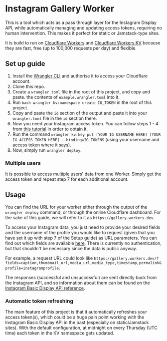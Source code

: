 # Instagram Gallery Worker
This is a tool which acts as a pass through layer for the Instagram Display API, while automatically managing and updating access tokens, requiring no human intervention. This makes it perfect for static or Jamstack-type sites.

It is build to run on [Cloudflare Workers](https://workers.cloudflare.com/) and [Cloudflare Workers KV](https://developers.cloudflare.com/kv/) because they are fast, free (up to 100,000 requests per day) and flexible.

## Set up guide
1. Install the [Wrangler CLI](https://developers.cloudflare.com/workers/wrangler/install-and-update/) and authorise it to access your Cloudflare account.
2. Clone this repo.
3. Create a `wrangler.toml` file in the root of this project, and copy and paste. the contents of `example.wrangler.toml` into it.
4. Run `bash wrangler kv:namespace create IG_TOKEN` in the root of this project.
5. Copy and paste the `id` section of the output and paste it into your `wrangler.toml` file in the `id` section there.
6. Now you need your Instagram access token. You can follow steps 1 - 4 from [this tutorial](https://docs.oceanwp.org/article/487-how-to-get-instagram-access-token) in order to obtain it.
7. Run the command `wrangler kv:key put [YOUR IG USERNAME HERE] [YOUR IG ACCESS TOKEN HERE] --binding=IG_TOKENS` (using your username and access token where it says).
8. Now, simply run `wrangler deploy`.

### Multiple users
It is possible to access multiple users' data from one Worker. Simply get the access token and repeat step 7 for each additional account.

## Usage
You can find the URL for your worker either through the output of the `wrangler deploy` command, or through the online Cloudflare dashboard. For the sake of this guide, we will refer to it as `https://gallery.workers.dev`.

To access your Instagram data, you just need to provide your desired fields and the username of the profile you would like to request (given that you have set it up with step 7 of the Setup guide) as URL parameters. You can find out which fields are available [here](https://developers.facebook.com/docs/instagram-basic-display-api/reference/media#fields). There is currently no authentication, but that shouldn't be necessary since the data is public anyway.

For example, a request URL could look like `https://gallery.workers.dev/?fields=caption,thumbnail_url,media_url,media_type,timestamp,permalink&profile=instagramprofile`.

The responses (successful and unsuccessful) are sent directly back from the Instagram API, and so information about them can be found on the [Instagram Basic Display API reference](https://developers.facebook.com/docs/instagram-basic-display-api/reference).

### Automatic token refreshing
The main feature of this project is that it automatically refreshes your access token(s), which could be a huge pain point working with the Instagram Basic Display API in the past (especially on static/Jamstack sites). With the default configuration, at midnight on every Thursday (UTC time) each token in the KV namespace gets updated.
